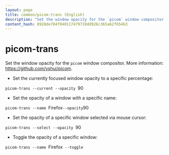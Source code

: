 ```yaml
---
layout: page
title: common/picom-trans (English)
description: "Set the window opacity for the `picom` window compositor."
content_hash: 8928de784f040117479719dd926c365a62f654b3
---
```

# picom-trans

Set the window opacity for the `picom` window compositor.
More information: <https://github.com/yshui/picom>.

- Set the currently focused window opacity to a specific percentage:

`picom-trans --current --opacity `<span class="tldr-var badge badge-pill bg-dark-lm bg-white-dm text-white-lm text-dark-dm font-weight-bold">90</span>

- Set the opacity of a window with a specific name:

`picom-trans --name `<span class="tldr-var badge badge-pill bg-dark-lm bg-white-dm text-white-lm text-dark-dm font-weight-bold">Firefox</span>` --opacity `<span class="tldr-var badge badge-pill bg-dark-lm bg-white-dm text-white-lm text-dark-dm font-weight-bold">90</span>

- Set the opacity of a specific window selected via mouse cursor:

`picom-trans --select --opacity `<span class="tldr-var badge badge-pill bg-dark-lm bg-white-dm text-white-lm text-dark-dm font-weight-bold">90</span>

- Toggle the opacity of a specific window:

`picom-trans --name `<span class="tldr-var badge badge-pill bg-dark-lm bg-white-dm text-white-lm text-dark-dm font-weight-bold">Firefox</span>` --toggle`
